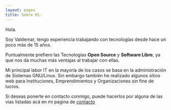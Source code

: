 ```yaml
---
layout: pages
title: Sobre Mí.
---
```


Hola.

Soy Valdemar, tengo experiencia trabajando con tecnologías desde hace un poco más de 15 años. 

Puntualmente prefiero las Tecnologías **Open Source** y **Software Libre**, ya que nos da muchas más ventajas al trabajar con ellas. 

Mi principal labor IT en la mayoría de los casos se basa en la administración de Sistemas GNU/Linux. Sin embargo también he realizado algunos sitios web para Instituciones, Emprendimientos y Organizaciones sin fine de lucros.

Si deseas ponerte en contacto conmigo, puede hacerlos por alguna de las vias listadas acá en mi pagina de [contacto](/contacto.html)